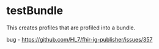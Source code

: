 # testBundle

This creates profiles that are profiled into a bundle.

bug - https://github.com/HL7/fhir-ig-publisher/issues/357


